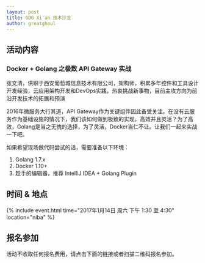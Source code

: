 ```yaml
---
layout: post
title: GDG Xi'an 技术沙龙
author: greatghoul
---
```


<!-- todo: description -->

## 活动内容

### Docker + Golang 之极致 API Gateway 实战

<span class="small text-info">张文清，供职于西安葡萄城信息技术有限公司，架构师，积累多年控件和工具设计开发经验，云应用架构开发和DevOps实践，热衷挑战新事物，目前主攻方向为前沿开发技术的拓展和预演</span>

2016年微服务大行其道，API Gateway作为关键组件因此备受关注。在没有云服务作为基础设施的情况下，我们该如何做到极致的实现，高效并且灵活？为了高效，Golang是当之无愧的选择，为了灵活，Docker当仁不让。让我们一起来实战一下吧。

如果希望现场做代码尝试的话，需要准备以下环境：

1. Golang 1.7.x
2. Docker 1.10+
3. 趁手的编辑器，推荐 IntelliJ IDEA + Golang Plugin

## 时间 & 地点

{% include event.html
           time="2017年1月14日 周六 下午 1:30 至 4:30"
           location="niba" %}

## 报名参加

活动不收取任何报名费用，请点击下面的链接或者扫描二维码报名参加。

<!-- todo: forms
<div class="text-center">
  <img src="http://greatghoul.b0.upaiyun.com/1612/wkH3H1UWHkNo.png" alt="报表表" />

  <p>
    <a href="https://jinshuju.net/f/4hOnrE" class="btn btn-success">我要报名</a>  
  </p>
</div> -->

<!-- todo: resources -->